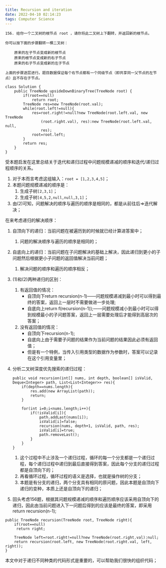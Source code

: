 ```yaml
---
title: Recursion and iteration
date: 2022-04-10 02:14:23
tags: Computer Science
---
```


```
156. 给你一个二叉树的根节点 root ，请你将此二叉树上下翻转，并返回新的根节点。

你可以按下面的步骤翻转一棵二叉树：

    原来的左子节点变成新的根节点
    原来的根节点变成新的右子节点
    原来的右子节点变成新的左子节点

上面的步骤逐层进行。题目数据保证每个右节点都有一个同级节点（即共享同一父节点的左节点）且不存在子节点。

```

```
class Solution {
    public TreeNode upsideDownBinaryTree(TreeNode root) {
        if(root==null)
            return root;
        TreeNode res=new TreeNode(root.val);
        while(root.left!=null){
            res=root.right!=null?new TreeNode(root.left.val, new TreeNode
                (root.right.val), res):new TreeNode(root.left.val, null,
                res);
            root=root.left;
        }
        return res;
    }
}
```
受本题启发在这里总结关于迭代和递归过程中问题规模递减的顺序和迭代/递归过程顺序的关系。
1. 对于本而言考虑这组输入：`root = [1,2,3,4,5]`；
2. 本题问题规模递减的顺序是：
   1. 生成子树`[2,3,1]`；
   2. 生成子树`[4,5,2,null,null,3,1]`；
3. 由(2)可知，问题解决的顺序与遍历的顺序是相同的，都是从前往后=>迭代解决；

在来考虑递归的解决顺序：

1. 自顶向下的递归：当前问题在被遍历到的时候就已经计算进答案中；
   
   1. 问题的解决顺序与遍历的顺序是相同的；
2. 自底向上的递归：当前问题在子问题解决的基础上解决，因此递归到更小的子问题然后根据更小子问题的返回值解决当前问题；
   
   1. 解决问题的顺序和遍历的顺序相反；
3. (1)和(2)两种递归的区别：
   1. 有返回值的情况：
        * 自顶向下return recursion(n-1)——问题规模递减到最小时可以得到最终的答案，返回上一层时不需要做进一步处理;
        * 自底向上return f(recursion(n-1));——问题规模减小到最小时可以得到规模最小的子问题答案，返回上一层需要处理后才能得到高层次的答案；
    2. 没有返回值的情况：
        * 自顶向下recursion(n-1);
        * 自底向上由于需要子问题的结果作为当前问题的结果因此必须有返回值；
        * 但是有一个特例，当传入引用类型的数据作为参数时，答案可以记录在这个引用变量里；
4. 分析二叉树深度优先搜索的递归过程：
    ```
    public void recursion(int[] nums, int depth, boolean[] isValid, Deque<Integer> path, List<List<Integer>> res){
        if(depth==nums.length){
            res.add(new ArrayList(path));
            return;
        }
        
        for(int i=0;i<nums.length;i++){
            if(!isValid[i]){
                path.addLast(nums[i]);
                isValid[i]=false;
                recursion(nums, depth+1, isValid, path, res);
                isValid[i]=true;
                path.removeLast();
            }
        }
    }
    ```
    1. 这个过程中不止涉及一个递归过程，循环的每一个分支都是一个递归过程，每个递归过程中递归到最后直接得到答案，因此每个分支的递归过程都是自顶向下的；
    2. 再看循环过程，循环过程的语义是选择，也就是操作树的分支；
    3. 本题是有分支的递归，两个分支具有相同的原问题，因此本题是自顶向下递归的变种，本质上还是自顶向下的递归；
 1. 回头考虑156题，根据其问题规模递减的顺序和遍历顺序应该采用自顶向下的递归，因此由当前问题进入下一问题后得到的应该是最终的答案，即采用return recursion(n-1);
   ```
   public TreeNode recursion(TreeNode root, TreeNode right){
       if(root==null)
        return right;
       
       TreeNode left=root.right!=null?new TreeNode(root.right.val):null;
       return recursion(root.left, new TreeNode(root.right.val, left, right));
   }
   ```
   本文中对于递归不同种类的代码形式是重要的，可以帮助我们很快的组织代码；